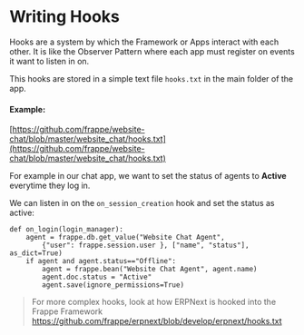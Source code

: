 # Writing Hooks

Hooks are a system by which the Framework or Apps interact with each other. It is like the Observer Pattern where each app must register on events it want to listen in on.

This hooks are stored in a simple text file `hooks.txt` in the main folder of the app.

#### Example: 

[https://github.com/frappe/website-chat/blob/master/website_chat/hooks.txt](https://github.com/frappe/website-chat/blob/master/website_chat/hooks.txt)

For example in our chat app, we want to set the status of agents to **Active** everytime they log in.

We can listen in on the `on_session_creation` hook and set the status as active:

	def on_login(login_manager):
		agent = frappe.db.get_value("Website Chat Agent", 
			{"user": frappe.session.user }, ["name", "status"], as_dict=True)
		if agent and agent.status=="Offline":
			agent = frappe.bean("Website Chat Agent", agent.name)
			agent.doc.status = "Active"
			agent.save(ignore_permissions=True)


> For more complex hooks, look at how ERPNext is hooked into the Frappe Framework https://github.com/frappe/erpnext/blob/develop/erpnext/hooks.txt

